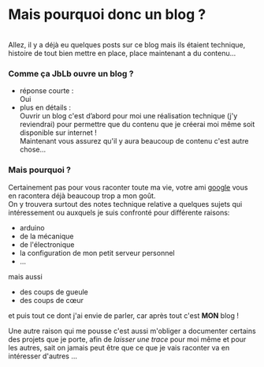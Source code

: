 <!--t Mais pourquoi donc un blog ? t-->

Mais pourquoi donc un blog ?
============================
<br>
Allez, il y a déjà eu quelques posts sur ce blog mais ils étaient technique, histoire de tout bien mettre en place, place maintenant a du contenu...

### Comme ça JbLb ouvre un blog ? 


+ réponse courte :<br> Oui <br>
+ plus en détails : <br> Ouvrir un blog c'est d’abord pour moi une réalisation technique (j'y reviendrai) pour permettre que du  contenu que je créerai moi même soit disponible sur internet ! <br> Maintenant vous assurez qu'il y aura beaucoup de contenu c'est autre chose...

### Mais pourquoi ?
Certainement pas pour vous raconter toute ma vie, votre ami [google] vous en racontera déjà beaucoup trop a mon goût.<br>
On y trouvera surtout des notes technique relative a quelques sujets qui intéressement ou auxquels je suis confronté pour différente raisons:

+ arduino
+ de la mécanique
+ de l'électronique
+ la configuration de mon petit serveur personnel
+ ... 

mais aussi

+ des coups de gueule
+ des coups de cœur

et puis tout ce dont j'ai envie de parler, car après tout c'est **MON** blog !

Une autre raison qui me pousse c'est aussi m'obliger a documenter certains des projets que je porte, afin de *laisser une trace* pour moi même et pour les autres, sait on jamais peut être que ce que je vais raconter va en intéresser d'autres ...

[google]: https://duckduckgo.com/ 